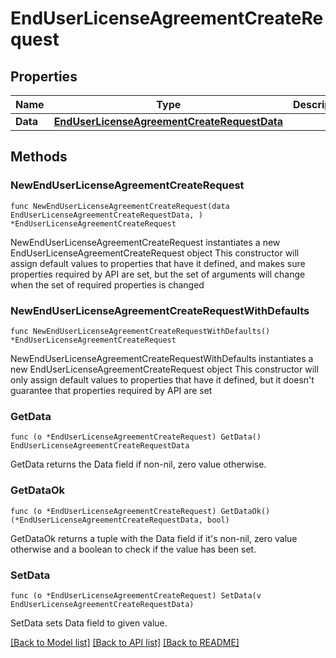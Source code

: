 # EndUserLicenseAgreementCreateRequest

## Properties

Name | Type | Description | Notes
------------ | ------------- | ------------- | -------------
**Data** | [**EndUserLicenseAgreementCreateRequestData**](EndUserLicenseAgreementCreateRequestData.md) |  | 

## Methods

### NewEndUserLicenseAgreementCreateRequest

`func NewEndUserLicenseAgreementCreateRequest(data EndUserLicenseAgreementCreateRequestData, ) *EndUserLicenseAgreementCreateRequest`

NewEndUserLicenseAgreementCreateRequest instantiates a new EndUserLicenseAgreementCreateRequest object
This constructor will assign default values to properties that have it defined,
and makes sure properties required by API are set, but the set of arguments
will change when the set of required properties is changed

### NewEndUserLicenseAgreementCreateRequestWithDefaults

`func NewEndUserLicenseAgreementCreateRequestWithDefaults() *EndUserLicenseAgreementCreateRequest`

NewEndUserLicenseAgreementCreateRequestWithDefaults instantiates a new EndUserLicenseAgreementCreateRequest object
This constructor will only assign default values to properties that have it defined,
but it doesn't guarantee that properties required by API are set

### GetData

`func (o *EndUserLicenseAgreementCreateRequest) GetData() EndUserLicenseAgreementCreateRequestData`

GetData returns the Data field if non-nil, zero value otherwise.

### GetDataOk

`func (o *EndUserLicenseAgreementCreateRequest) GetDataOk() (*EndUserLicenseAgreementCreateRequestData, bool)`

GetDataOk returns a tuple with the Data field if it's non-nil, zero value otherwise
and a boolean to check if the value has been set.

### SetData

`func (o *EndUserLicenseAgreementCreateRequest) SetData(v EndUserLicenseAgreementCreateRequestData)`

SetData sets Data field to given value.



[[Back to Model list]](../README.md#documentation-for-models) [[Back to API list]](../README.md#documentation-for-api-endpoints) [[Back to README]](../README.md)


